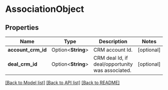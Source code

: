 # AssociationObject

## Properties

Name | Type | Description | Notes
------------ | ------------- | ------------- | -------------
**account_crm_id** | Option<**String**> | CRM account Id. | [optional]
**deal_crm_id** | Option<**String**> | CRM deal Id, if deal/opportunity was associated. | [optional]

[[Back to Model list]](../README.md#documentation-for-models) [[Back to API list]](../README.md#documentation-for-api-endpoints) [[Back to README]](../README.md)


